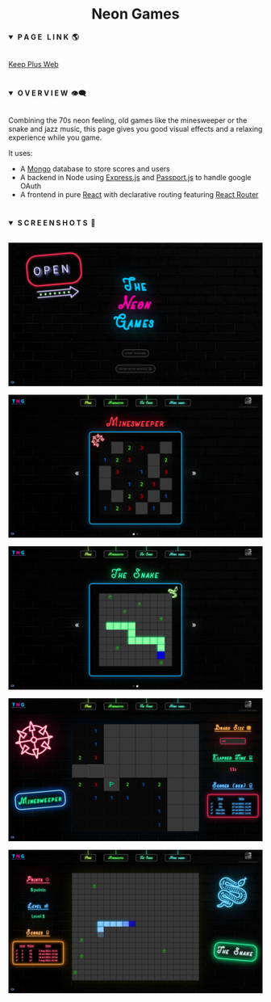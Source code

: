 <div align="center"> <h1><strong>Neon Games</strong></h1> </div>

<details open>
<summary><strong>&nbsp;P A G E &nbsp; L I N K &nbsp;🌎</strong></summary>
<br>

[Keep Plus Web](https://the-neon-games.herokuapp.com/)
</details>

#

<details open>
<summary><strong>&nbsp;O V E R V I E W &nbsp;👁️‍🗨️</strong></summary>
<br>

Combining the 70s neon feeling, old games like the minesweeper or the snake and jazz music, this page
gives you good visual effects and a relaxing experience while you game.

It uses:
* A [Mongo](https://github.com/mongodb/mongo) database to store scores and users
* A backend in Node using [Express.js](https://github.com/expressjs/express) and [Passport.js](https://github.com/jaredhanson/passport) to handle google OAuth
* A frontend in pure [React](https://github.com/facebook/react) with declarative routing featuring [React Router](https://github.com/remix-run/react-router) 
</details>

#

<details open>
<summary><strong>&nbsp;S C R E E N S H O T S &nbsp;📸</strong></summary>
<br>

![main View](screenshots/home.png)

![Edit Note](screenshots/mine_prev.png)

![Note View](screenshots/snake_prev.png)

![Search View](screenshots/mine.png)

![Search View](screenshots/snake.png)

</details>
